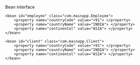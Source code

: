 Bean interface

<bean id="student" class="com.mainapp.Student">
        <property name="countryCode" value="+91"> </property>
        <property name="countryName" value="INDIA"> </property>
        <property name="continental" value="ASIA"> </property>
    </bean>

    <bean id="employee" class="com.mainapp.Employee">
        <property name="countryCode" value="+91"> </property>
        <property name="countryName" value="INDIA"> </property>
        <property name="continental" value="ASIA"> </property>
    </bean>

    <bean id="client" class="com.mainapp.Client">
        <property name="countryCode" value="+91"> </property>
        <property name="countryName" value="INDIA"> </property>
        <property name="continental" value="ASIA"> </property>
    </bean>